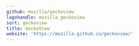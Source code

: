```yaml
---
github: mozilla/geckoview
logohandle: mozilla_geckoview
sort: geckoview
title: GeckoView
website: 'https://mozilla.github.io/geckoview/'
---
```

